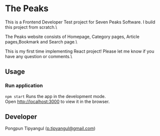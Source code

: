# The Peaks

This is a Frontend Developer Test project for Seven Peaks Software. I build this project from scratch.\

The Peaks website consists of Homepage, Category pages, Article pages,Bookmark and Search page.\

This is my first time implementing React project! Please let me know if you have any question or comments.\

## Usage
### Run application
`npm start`
Runs the app in the development mode.\
Open [http://localhost:3000](http://localhost:3000) to view it in the browser.

## Developer
Pongpun Tipyangul (p.tipyangul@gmail.com)